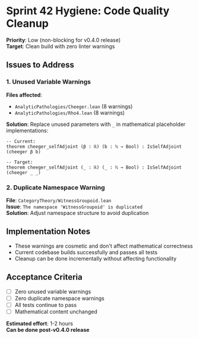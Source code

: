 # Sprint 42 Hygiene: Code Quality Cleanup

**Priority**: Low (non-blocking for v0.4.0 release)  
**Target**: Clean build with zero linter warnings

## Issues to Address

### 1. Unused Variable Warnings

**Files affected**:
- `AnalyticPathologies/Cheeger.lean` (8 warnings)
- `AnalyticPathologies/Rho4.lean` (8 warnings)

**Solution**: Replace unused parameters with `_` in mathematical placeholder implementations:
```lean
-- Current: 
theorem cheeger_selfAdjoint (β : ℝ) (b : ℕ → Bool) : IsSelfAdjoint (cheeger β b)

-- Target:
theorem cheeger_selfAdjoint (_ : ℝ) (_ : ℕ → Bool) : IsSelfAdjoint (cheeger _ _)
```

### 2. Duplicate Namespace Warning

**File**: `CategoryTheory/WitnessGroupoid.lean`  
**Issue**: `The namespace 'WitnessGroupoid' is duplicated`  
**Solution**: Adjust namespace structure to avoid duplication

## Implementation Notes

- These warnings are cosmetic and don't affect mathematical correctness
- Current codebase builds successfully and passes all tests
- Cleanup can be done incrementally without affecting functionality

## Acceptance Criteria

- [ ] Zero unused variable warnings
- [ ] Zero duplicate namespace warnings  
- [ ] All tests continue to pass
- [ ] Mathematical content unchanged

**Estimated effort**: 1-2 hours  
**Can be done post-v0.4.0 release**